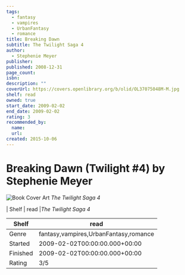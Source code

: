 ```yaml
---
tags:
  - fantasy
  - vampires
  - UrbanFantasy
  - romance
title: Breaking Dawn
subtitle: The Twilight Saga 4
author:
  - Stephenie Meyer
publisher:
published: 2008-12-31
page_count:
isbn:
description: ""
coverUrl: https://covers.openlibrary.org/b/olid/OL37075048M-M.jpg
shelf: read
owned: true
start_date: 2009-02-02
end_date: 2009-02-02
rating: 3
recommended_by:
  name:
  url:
created: 2015-10-06
---
```


# Breaking Dawn (Twilight #4) by Stephenie Meyer

![Book Cover Art](https://covers.openlibrary.org/b/olid/OL37075048M-M.jpg)
_The Twilight Saga 4_

| Shelf | read |_The Twilight Saga 4_

| Shelf | read |
| --- | --- |
| Genre | fantasy,vampires,UrbanFantasy,romance |
| Started | 2009-02-02T00:00:00.000+00:00 |
| Finished | 2009-02-02T00:00:00.000+00:00 |
| Rating | 3/5 |
